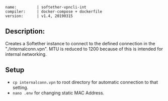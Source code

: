 ```
name:         | softether-vpncli-int
compiler:     | docker-compose + dockerfile
version:      | v1.4, 20190315
```

## Description:

Creates a Softether instance to connect to the defined connection in the "./internalconn.vpn". 
MTU is reduced to 1200 because of this is intended for internal networking.

## Setup

* `cp internalconn.vpn` to root directory for automatic connection to that setting.
* `nano .env` for changing static MAC Address.